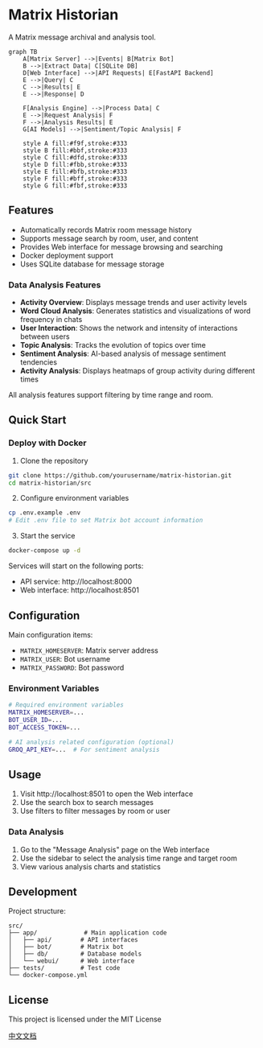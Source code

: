 # Matrix Historian

A Matrix message archival and analysis tool.


```mermaid
graph TB
    A[Matrix Server] -->|Events| B[Matrix Bot]
    B -->|Extract Data| C[SQLite DB]
    D[Web Interface] -->|API Requests| E[FastAPI Backend]
    E -->|Query| C
    C -->|Results| E
    E -->|Response| D
    
    F[Analysis Engine] -->|Process Data| C
    E -->|Request Analysis| F
    F -->|Analysis Results| E
    G[AI Models] -->|Sentiment/Topic Analysis| F
    
    style A fill:#f9f,stroke:#333
    style B fill:#bbf,stroke:#333
    style C fill:#dfd,stroke:#333
    style D fill:#fbb,stroke:#333
    style E fill:#bfb,stroke:#333
    style F fill:#bff,stroke:#333
    style G fill:#fbf,stroke:#333
```


## Features

- Automatically records Matrix room message history
- Supports message search by room, user, and content
- Provides Web interface for message browsing and searching
- Docker deployment support
- Uses SQLite database for message storage

### Data Analysis Features

- **Activity Overview**: Displays message trends and user activity levels
- **Word Cloud Analysis**: Generates statistics and visualizations of word frequency in chats
- **User Interaction**: Shows the network and intensity of interactions between users
- **Topic Analysis**: Tracks the evolution of topics over time
- **Sentiment Analysis**: AI-based analysis of message sentiment tendencies
- **Activity Analysis**: Displays heatmaps of group activity during different times

All analysis features support filtering by time range and room.

## Quick Start

### Deploy with Docker

1. Clone the repository
```bash
git clone https://github.com/yourusername/matrix-historian.git
cd matrix-historian/src
```

2. Configure environment variables
```bash
cp .env.example .env
# Edit .env file to set Matrix bot account information
```

3. Start the service
```bash
docker-compose up -d
```

Services will start on the following ports:
- API service: http://localhost:8000
- Web interface: http://localhost:8501

<!-- ### Manual Configuration

Refer to [Gitbook Documentation](https://your-gitbook-link) for detailed manual configuration instructions. -->

## Configuration

Main configuration items:
- `MATRIX_HOMESERVER`: Matrix server address
- `MATRIX_USER`: Bot username
- `MATRIX_PASSWORD`: Bot password

### Environment Variables

```bash
# Required environment variables
MATRIX_HOMESERVER=...
BOT_USER_ID=...
BOT_ACCESS_TOKEN=...

# AI analysis related configuration (optional)
GROQ_API_KEY=...  # For sentiment analysis
```

## Usage

1. Visit http://localhost:8501 to open the Web interface
2. Use the search box to search messages
3. Use filters to filter messages by room or user

### Data Analysis

1. Go to the "Message Analysis" page on the Web interface
2. Use the sidebar to select the analysis time range and target room
3. View various analysis charts and statistics

## Development

Project structure:
```
src/
├── app/             # Main application code
│   ├── api/        # API interfaces
│   ├── bot/        # Matrix bot
│   ├── db/         # Database models
│   └── webui/      # Web interface
├── tests/          # Test code
└── docker-compose.yml
```

<!-- ## Documentation

[Gitbook Documentation](https://your-gitbook-link) -->

## License

This project is licensed under the MIT License

[中文文档](README_zh.md)

